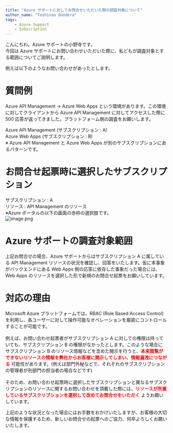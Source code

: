 ```yaml
---
title: "Azure サポートに対してお問合せいただいた際の調査対象について"
author_name: "Toshinao Onodera"
tags:
    - Azure Support
    - Subscription
---
```


こんにちわ。Azure サポートの小野寺です。<br>
今回は Azure サポートにお問い合わせいただいた際に、私どもが調査対象とする範囲についてご説明します。

例えば以下のようなお問い合わせがあったとします。


# 質問例
Azure API Management -> Azure Web Apps という環境があります。この環境に対してクライアントから Azure API Management に対してアクセスした際に 500 応答が返ってきました。プラットフォーム側の調査をお願いします。

Azure API Management (サブスクリプション : A) <br>
Azure Web Apps (サブスクリプション : B) <br>
※ Azure API Management と Azure Web Apps が別のサブスクリプションにあるパターンです。

# お問合せ起票時に選択したサブスクリプション
サブスクリプション : A <br>
リソース : API Management のリソース <br>
※Azure ポータルの以下の画面の赤枠の選択肢です。 <br>
![image.png]({{site.baseurl}}/media/2021/04/2021-04-07-support-request.png)

# Azure サポートの調査対象範囲
上記お問合せの場合、Azure サポートからはサブスクリプション A に属している API Management リソースの状況を確認し、回答をいたします。仮に本事象がバックエンドにある Web Apps 側の応答に依存した事象だった場合には、Web Apps のリソースを選択した形で新規のお問合せ起票をお願いしています。

# 対応の理由
Microsoft Azure プラットフォームでは、RBAC (Role Based Access Control) を利用し、各ユーザーに対して操作可能なオペレーションを厳密にコントロールすることが可能です。 <br><br>
例えば、お問い合わせ起票者がサブスクリプション A に対しての権限は持っていても、サブスクリプション B の権限がなかったとします。このような場合にサブスクリプション B のリソース情報などを含めた開示を行うと、**<font color="red">本来閲覧ができないリソースの情報を弊社からお客様に開示してしまい、情報漏洩につながる</font>** 可能性があります。(例えば部門外秘などで、それぞれのサブスクリプションの管理者が別部門の担当者の場合などです)<br><br>
そのため、お問い合わせ起票時に選択したサブスクリプションと異なるサブスクリプションのリソースに関するお問い合わせを頂戴した際には、**<font color="red">リソースが所属しているサブスクリプションを選択して改めてお問合せをいただく</font>** ようお願いしています。

上記のような状況となった場合にはお手数をおかけいたしますが、お客様の大切な情報を保護するため、新しいお問合せの起票へのご協力、何卒よろしくお願いいたします。